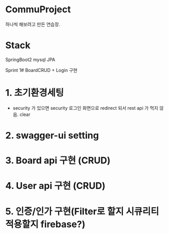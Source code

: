 # CommuProject
하나씩 해보려고 만든 연습장.

# Stack
SpringBoot2
mysql
JPA

Sprint 1# BoardCRUD + Login 구현

# 1. 초기환경세팅
* security 가 있으면 security 로그인 화면으로 redirect 되서 rest api 가 먹지 않음.
clear

# 2. swagger-ui setting

# 3. Board api 구현 (CRUD)

# 4. User api 구현 (CRUD)

# 5. 인증/인가 구현(Filter로 할지 시큐리티 적용할지 firebase?)

